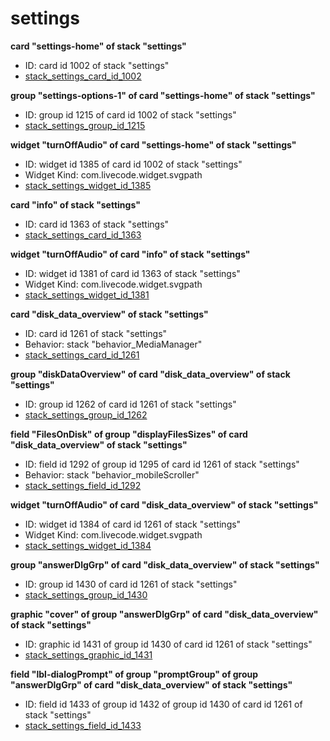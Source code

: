 # settings
**card "settings-home" of stack "settings"**
* ID: card id 1002 of stack "settings"
* [stack_settings_card_id_1002](./../../ScriptTracker/modules/settings_Scripts/stack_settings_card_id_1002.livecodescript)

**group "settings-options-1" of card "settings-home" of stack "settings"**
* ID: group id 1215 of card id 1002 of stack "settings"
* [stack_settings_group_id_1215](./../../ScriptTracker/modules/settings_Scripts/stack_settings_group_id_1215.livecodescript)

**widget "turnOffAudio" of card "settings-home" of stack "settings"**
* ID: widget id 1385 of card id 1002 of stack "settings"
* Widget Kind: com.livecode.widget.svgpath
* [stack_settings_widget_id_1385](./../../ScriptTracker/modules/settings_Scripts/stack_settings_widget_id_1385.livecodescript)

**card "info" of stack "settings"**
* ID: card id 1363 of stack "settings"
* [stack_settings_card_id_1363](./../../ScriptTracker/modules/settings_Scripts/stack_settings_card_id_1363.livecodescript)

**widget "turnOffAudio" of card "info" of stack "settings"**
* ID: widget id 1381 of card id 1363 of stack "settings"
* Widget Kind: com.livecode.widget.svgpath
* [stack_settings_widget_id_1381](./../../ScriptTracker/modules/settings_Scripts/stack_settings_widget_id_1381.livecodescript)

**card "disk_data_overview" of stack "settings"**
* ID: card id 1261 of stack "settings"
* Behavior: stack "behavior_MediaManager"
* [stack_settings_card_id_1261](./../../ScriptTracker/modules/settings_Scripts/stack_settings_card_id_1261.livecodescript)

**group "diskDataOverview" of card "disk_data_overview" of stack "settings"**
* ID: group id 1262 of card id 1261 of stack "settings"
* [stack_settings_group_id_1262](./../../ScriptTracker/modules/settings_Scripts/stack_settings_group_id_1262.livecodescript)

**field "FilesOnDisk" of group "displayFilesSizes" of card "disk_data_overview" of stack "settings"**
* ID: field id 1292 of group id 1295 of card id 1261 of stack "settings"
* Behavior: stack "behavior_mobileScroller"
* [stack_settings_field_id_1292](./../../ScriptTracker/modules/settings_Scripts/stack_settings_field_id_1292.livecodescript)

**widget "turnOffAudio" of card "disk_data_overview" of stack "settings"**
* ID: widget id 1384 of card id 1261 of stack "settings"
* Widget Kind: com.livecode.widget.svgpath
* [stack_settings_widget_id_1384](./../../ScriptTracker/modules/settings_Scripts/stack_settings_widget_id_1384.livecodescript)

**group "answerDlgGrp" of card "disk_data_overview" of stack "settings"**
* ID: group id 1430 of card id 1261 of stack "settings"
* [stack_settings_group_id_1430](./../../ScriptTracker/modules/settings_Scripts/stack_settings_group_id_1430.livecodescript)

**graphic "cover" of group "answerDlgGrp" of card "disk_data_overview" of stack "settings"**
* ID: graphic id 1431 of group id 1430 of card id 1261 of stack "settings"
* [stack_settings_graphic_id_1431](./../../ScriptTracker/modules/settings_Scripts/stack_settings_graphic_id_1431.livecodescript)

**field "lbl-dialogPrompt" of group "promptGroup" of group "answerDlgGrp" of card "disk_data_overview" of stack "settings"**
* ID: field id 1433 of group id 1432 of group id 1430 of card id 1261 of stack "settings"
* [stack_settings_field_id_1433](./../../ScriptTracker/modules/settings_Scripts/stack_settings_field_id_1433.livecodescript)

